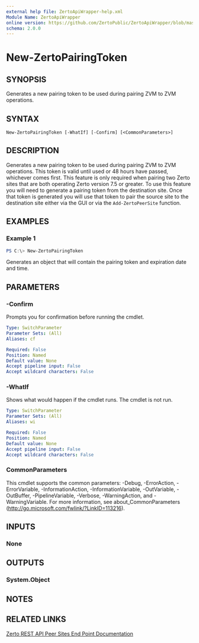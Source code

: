 ```yaml
---
external help file: ZertoApiWrapper-help.xml
Module Name: ZertoApiWrapper
online version: https://github.com/ZertoPublic/ZertoApiWrapper/blob/master/docs/New-ZertoPairingToken.md
schema: 2.0.0
---
```


# New-ZertoPairingToken

## SYNOPSIS
Generates a new pairing token to be used during pairing ZVM to ZVM operations.

## SYNTAX

```
New-ZertoPairingToken [-WhatIf] [-Confirm] [<CommonParameters>]
```

## DESCRIPTION
Generates a new pairing token to be used during pairing ZVM to ZVM operations. This token is valid until used or 48 hours have passed, whichever comes first. This feature is only required when pairing two Zerto sites that are both operating Zerto version 7.5 or greater. To use this feature you will need to generate a pairing token from the destination site. Once that token is generated you will use that token to pair the source site to the destination site either via the GUI or via the `Add-ZertoPeerSite` function.

## EXAMPLES

### Example 1
```powershell
PS C:\> New-ZertoPairingToken
```

Generates an object that will contain the pairing token and expiration date and time.

## PARAMETERS

### -Confirm
Prompts you for confirmation before running the cmdlet.

```yaml
Type: SwitchParameter
Parameter Sets: (All)
Aliases: cf

Required: False
Position: Named
Default value: None
Accept pipeline input: False
Accept wildcard characters: False
```

### -WhatIf
Shows what would happen if the cmdlet runs.
The cmdlet is not run.

```yaml
Type: SwitchParameter
Parameter Sets: (All)
Aliases: wi

Required: False
Position: Named
Default value: None
Accept pipeline input: False
Accept wildcard characters: False
```

### CommonParameters
This cmdlet supports the common parameters: -Debug, -ErrorAction, -ErrorVariable, -InformationAction, -InformationVariable, -OutVariable, -OutBuffer, -PipelineVariable, -Verbose, -WarningAction, and -WarningVariable. For more information, see about_CommonParameters (http://go.microsoft.com/fwlink/?LinkID=113216).

## INPUTS

### None

## OUTPUTS

### System.Object
## NOTES

## RELATED LINKS

[Zerto REST API Peer Sites End Point Documentation](http://s3.amazonaws.com/zertodownload_docs/Latest/Zerto%20Virtual%20Replication%20Zerto%20Virtual%20Manager%20%28ZVM%29%20-%20vSphere%20Online%20Help/index.html#page/RestfulAPIs%2FStatusAPIs.5.046.html%23)
